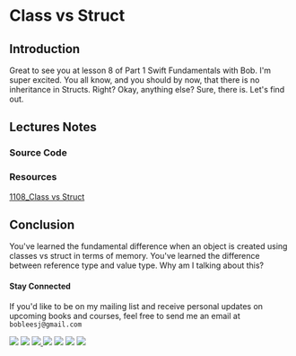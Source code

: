 # Class vs Struct

## Introduction
Great to see you at lesson 8 of Part 1 Swift Fundamentals with Bob. I'm super excited. You all know, and you should by now, that there is no inheritance in Structs. Right? Okay, anything else? Sure, there is. Let's find out.

## Lectures Notes

### Source Code
### Resources

[1108_Class vs Struct](https://www.dropbox.com/sh/eiy1yqq1em7f4n5/AABWZr6yNX8OCzrinGSaUXMfa?dl=0)


## Conclusion
You've learned the fundamental difference when an object is created using classes vs struct in terms of memory.  You've learned the difference between reference type and value type. Why am I talking about this?

#### Stay Connected
If you'd like to be on my mailing list and receive personal updates on upcoming books and courses, feel free to send me an email at `bobleesj@gmail.com`
<p>
<a href="http://bobthedeveloper.io"><img src="https://img.shields.io/badge/Personal-Website-333333.svg"></a>
<a href="https://facebook.com/bobthedeveloper"><img src="https://img.shields.io/badge/Facebook-Like-3B5998.svg"></a> <a href="https://youtube.com/bobthedeveloper"><img src="https://img.shields.io/badge/YouTube-Subscribe-CE1312.svg"</a> <a href="https://twitter.com/bobleesj"><img src="https://img.shields.io/badge/Twitter-Follow-55ACEE.svg"></a> <a href="https://instagram.com/bobthedev
"><img src="https://img.shields.io/badge/Instagram-Follow-BB2F92.svg"></a> <a href="https://linkedin.com/in/bobleesj"><img src= "https://img.shields.io/badge/LinkedIn-Connect-0077B5.svg"></a>
<a href="https://medium.com/@bobleesj"><img src="https://img.shields.io/badge/Medium-Read-00AB6C.svg"/></a>
</p>
